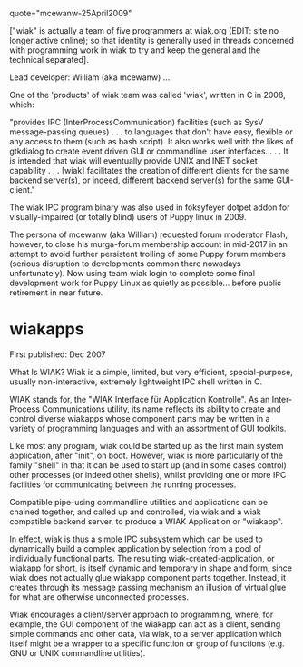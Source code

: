 quote="mcewanw-25April2009"

["wiak" is actually a team of five programmers at wiak.org (EDIT: site no longer active online); so that identity is generally used in threads concerned with programming work in wiak to try and keep the general and the technical separated].

Lead developer: William (aka mcewanw)
...

One of the 'products' of wiak team was called 'wiak', written in C in 2008, which:

"provides IPC (InterProcessCommunication) facilities (such as SysV message-passing queues) . . . to languages that don't have easy, flexible or any access to them (such as bash script). It also works well with the likes of gtkdialog to create event driven GUI or commandline user interfaces. . . . It is intended that wiak will eventually provide UNIX and INET socket capability
. . . [wiak] facilitates the creation of different clients for the same backend server(s), or indeed, different backend server(s) for the same GUI-client."

The wiak IPC program binary was also used in foksyfeyer dotpet addon for visually-impaired (or totally blind) users of Puppy linux in 2009.

The persona of mcewanw (aka William) requested forum moderator Flash, however, to close his murga-forum membership account in mid-2017 in an attempt to avoid further persistent trolling of some Puppy forum members (serious disruption to developments common there nowadays unfortunately). Now using team wiak login to complete some final development work for Puppy Linux as quietly as possible... before public retirement in near future.

# wiakapps

First published: Dec 2007

What Is WIAK?
Wiak is a simple, limited, but very efficient, special-purpose, usually non-interactive, extremely lightweight IPC shell written in C.

WIAK stands for, the "WIAK Interface für Application Kontrolle". As an Inter-Process Communications utility, its name reflects its ability to create and control diverse wiakapps whose component parts may be written in a variety of programming languages and with an assortment of GUI toolkits.

Like most any program, wiak could be started up as the first main system application, after "init", on boot. However, wiak is more particularly of the family "shell" in that it can be used to start up (and in some cases control) other processes (or indeed other shells), whilst providing one or more IPC facilities for communicating between the running processes.

Compatible pipe-using commandline utilities and applications can be chained together, and called up and controlled, via wiak and a wiak compatible backend server, to produce a WIAK Application or "wiakapp".

In effect, wiak is thus a simple IPC subsystem which can be used to dynamically build a complex application by selection from a pool of individually functional parts. The resulting wiak-created-application, or wiakapp for short, is itself dynamic and temporary in shape and form, since wiak does not actually glue wiakapp component parts together. Instead, it creates through its message passing mechanism an illusion of virtual glue for what are otherwise unconnected processes.

Wiak encourages a client/server approach to programming, where, for example, the GUI component of the wiakapp can act as a client, sending simple commands and other data, via wiak, to a server application which itself might be a wrapper to a specific function or group of functions (e.g. GNU or UNIX commandline utilities). 
